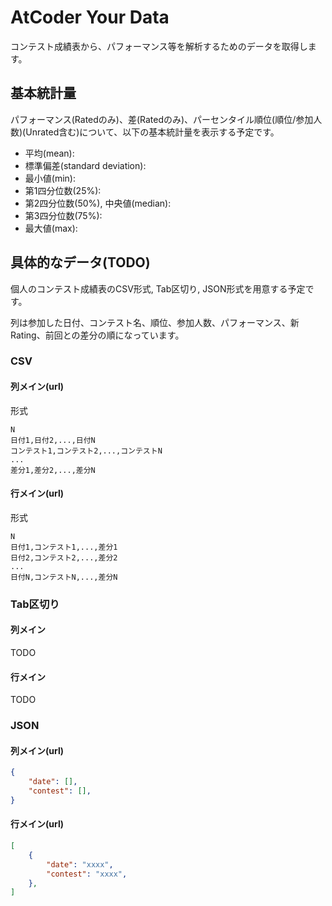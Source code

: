# AtCoder Your Data

コンテスト成績表から、パフォーマンス等を解析するためのデータを取得します。

## 基本統計量

パフォーマンス(Ratedのみ)、差(Ratedのみ)、パーセンタイル順位(順位/参加人数)(Unrated含む)について、以下の基本統計量を表示する予定です。

- 平均(mean):
- 標準偏差(standard deviation):
- 最小値(min):
- 第1四分位数(25%):
- 第2四分位数(50%), 中央値(median):
- 第3四分位数(75%):
- 最大値(max):

## 具体的なデータ(TODO)

個人のコンテスト成績表のCSV形式, Tab区切り, JSON形式を用意する予定です。

列は参加した日付、コンテスト名、順位、参加人数、パフォーマンス、新Rating、前回との差分の順になっています。

### CSV

#### 列メイン(url)

形式

```
N
日付1,日付2,...,日付N
コンテスト1,コンテスト2,...,コンテストN
...
差分1,差分2,...,差分N
```

#### 行メイン(url)

形式

```
N
日付1,コンテスト1,...,差分1
日付2,コンテスト2,...,差分2
...
日付N,コンテストN,...,差分N
```

### Tab区切り

#### 列メイン

TODO

#### 行メイン

TODO

### JSON

#### 列メイン(url)

```json
{
    "date": [],
    "contest": [],
}
```

#### 行メイン(url)

```json
[
    {
        "date": "xxxx",
        "contest": "xxxx",
    },
]
```
